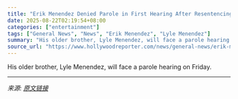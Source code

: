 ```yaml
---
title: "Erik Menendez Denied Parole in First Hearing After Resentencing, Will Remain in Prison"
date: 2025-08-22T02:19:54+08:00
categories: ["entertainment"]
tags: ["General News", "News", "Erik Menendez", "Lyle Menendez"]
summary: "His older brother, Lyle Menendez, will face a parole hearing on Friday."
source_url: "https://www.hollywoodreporter.com/news/general-news/erik-menendez-denied-parole-remain-prison-1236351044/"
---
```


His older brother, Lyle Menendez, will face a parole hearing on Friday.

---

*来源: [原文链接](https://www.hollywoodreporter.com/news/general-news/erik-menendez-denied-parole-remain-prison-1236351044/)*
